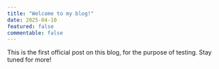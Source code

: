 ```yaml
---
title: "Welcome to my blog!"
date: 2025-04-10
featured: false
commentable: false
---
```


This is the first official post on this blog, for the purpose of testing. Stay tuned for more!
